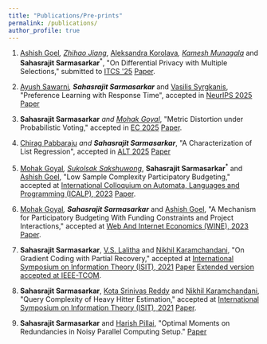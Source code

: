 ```yaml
---
title: "Publications/Pre-prints"
permalink: /publications/
author_profile: true
---
```


<!-- 1. S. Sarmasarkar, K.S. Reddy and N. Karamchandani  "Query Complexity of Heavy-Hitter distribution", International Symposium on Information Theory, 2021 [[Paper]](https://arxiv.org/abs/2005.14425)

2. S. Sarmasarkar, V.Lalitha and N. Karamchandani "On Gradient Coding with Partial Recovery", International Symposium on Information Theory, 2021 [[Paper]](https://arxiv.org/abs/2102.10163)

 -->
 1. [Ashish Goel](https://web.stanford.edu/~ashishg/)<sup>*</sup>, [Zhihao Jiang](https://sites.google.com/view/zhihaojiang/home)<sup>*</sup>, [Aleksandra Korolava](https://www.korolova.com/)<sup>*</sup>, [Kamesh Munagala](https://www.kameshmunagala.org/)<sup>*</sup> and **Sahasrajit Sarmasarkar**<sup>*</sup>, "On Differential Privacy with Multiple Selections," submitted to [ITCS '25](http://itcs-conf.org/) [Paper](https://arxiv.org/abs/2407.14641).

2. [Ayush Sawarni](https://sawarniayush.github.io/)<sup>*</sup>, **Sahasrajit Sarmasarkar**<sup>*</sup> and [Vasilis Syrgkanis](https://vsyrgkanis.com/index.html), "Preference Learning with Response Time", accepted in [NeurIPS 2025](https://neurips.cc/) [Paper](https://arxiv.org/abs/2505.22820) 

3. **Sahasrajit Sarmasarkar**<sup>*</sup> and [Mohak Goyal](https://sites.google.com/view/mohakg/home)<sup>*</sup>, "Metric Distortion under Probabilistic Voting," accepted in [EC 2025](https://ec25.sigecom.org/) [Paper](https://arxiv.org/abs/2405.14223).

4. [Chirag Pabbaraju](https://web.stanford.edu/~cpabbara/)<sup>*</sup> and **Sahasrajit Sarmasarkar**<sup>*</sup>, "A Characterization of List Regression", accepted in [ALT 2025](https://algorithmiclearningtheory.org/alt2025/) [Paper](https://arxiv.org/abs/2409.19218)

5. [Mohak Goyal](https://sites.google.com/view/mohakg/home)<sup>*</sup>, [Sukolsak Sakshuwong](https://sukolsak.com/)<sup>*</sup>, **Sahasrajit Sarmasarkar**<sup>*</sup> and [Ashish Goel](https://web.stanford.edu/~ashishg/), "Low Sample Complexity Participatory Budgeting," accepted at [International Colloquium on Automata, Languages and Programming (ICALP), 2023](https://icalp2023.cs.upb.de/) [Paper](https://arxiv.org/abs/2302.05810).

6. [Mohak Goyal](https://sites.google.com/view/mohakg/home)<sup>*</sup>, **Sahasrajit Sarmasarkar**<sup>*</sup> and [Ashish Goel](https://web.stanford.edu/~ashishg/), "A Mechanism for Participatory Budgeting With Funding Constraints and Project Interactions," accepted at [Web And Internet Economics (WINE), 2023](https://wine2023.shanghaitech.edu.cn/) [Paper](https://arxiv.org/pdf/2305.11296.pdf).

7. **Sahasrajit Sarmasarkar**, [V.S. Lalitha](https://www.iiit.ac.in/people/faculty/lalitha.v) and [Nikhil Karamchandani](https://sites.google.com/site/nikhilkaram/home/), "On Gradient Coding with Partial Recovery," accepted at [International Symposium on Information Theory (ISIT), 2021](https://2021.ieee-isit.org/) [Paper](https://arxiv.org/abs/2102.10163) [Extended version accepted at IEEE-TCOM](https://ieeexplore.ieee.org/xpl/RecentIssue.jsp?punumber=26).

8. **Sahasrajit Sarmasarkar**, [Kota Srinivas Reddy](https://sites.google.com/view/ksreddi-publications/) and [Nikhil Karamchandani](https://sites.google.com/site/nikhilkaram/home/), "Query Complexity of Heavy Hitter Estimation," accepted at [International Symposium on Information Theory (ISIT), 2021](https://2021.ieee-isit.org/) [Paper](https://arxiv.org/pdf/2005.14425.pdf).

9. **Sahasrajit Sarmasarkar** and [Harish Pillai](https://www.ee.iitb.ac.in/wiki/faculty/hp), "Optimal Moments on Redundancies in Noisy Parallel Computing Setup." [Paper](https://arxiv.org/abs/2402.12584)


